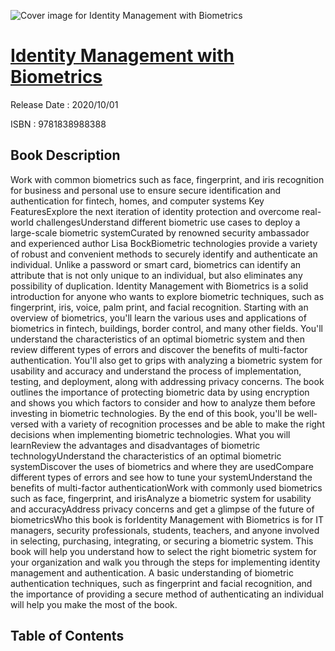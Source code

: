 ![Cover image for Identity Management with Biometrics](https://imgdetail.ebookreading.net/cover/cover/202109/EB9781838988388.jpg)

[Identity Management with Biometrics](https://ebookreading.net/view/book/Identity+Management+with+Biometrics-EB9781838988388_1.html "Identity Management with Biometrics")
====================================================================================================================

Release Date : 2020/10/01

ISBN : 9781838988388

Book Description
-----------------

Work with common biometrics such as face, fingerprint, and iris recognition for business and personal use to ensure secure identification and authentication for fintech, homes, and computer systems
Key FeaturesExplore the next iteration of identity protection and overcome real-world challengesUnderstand different biometric use cases to deploy a large-scale biometric systemCurated by renowned security ambassador and experienced author Lisa BockBiometric technologies provide a variety of robust and convenient methods to securely identify and authenticate an individual. Unlike a password or smart card, biometrics can identify an attribute that is not only unique to an individual, but also eliminates any possibility of duplication. Identity Management with Biometrics is a solid introduction for anyone who wants to explore biometric techniques, such as fingerprint, iris, voice, palm print, and facial recognition.
Starting with an overview of biometrics, you'll learn the various uses and applications of biometrics in fintech, buildings, border control, and many other fields. You'll understand the characteristics of an optimal biometric system and then review different types of errors and discover the benefits of multi-factor authentication. You'll also get to grips with analyzing a biometric system for usability and accuracy and understand the process of implementation, testing, and deployment, along with addressing privacy concerns. The book outlines the importance of protecting biometric data by using encryption and shows you which factors to consider and how to analyze them before investing in biometric technologies.
By the end of this book, you'll be well-versed with a variety of recognition processes and be able to make the right decisions when implementing biometric technologies.
What you will learnReview the advantages and disadvantages of biometric technologyUnderstand the characteristics of an optimal biometric systemDiscover the uses of biometrics and where they are usedCompare different types of errors and see how to tune your systemUnderstand the benefits of multi-factor authenticationWork with commonly used biometrics such as face, fingerprint, and irisAnalyze a biometric system for usability and accuracyAddress privacy concerns and get a glimpse of the future of biometricsWho this book is forIdentity Management with Biometrics is for IT managers, security professionals, students, teachers, and anyone involved in selecting, purchasing, integrating, or securing a biometric system. This book will help you understand how to select the right biometric system for your organization and walk you through the steps for implementing identity management and authentication. A basic understanding of biometric authentication techniques, such as fingerprint and facial recognition, and the importance of providing a secure method of authenticating an individual will help you make the most of the book.


Table of Contents
-----------------

